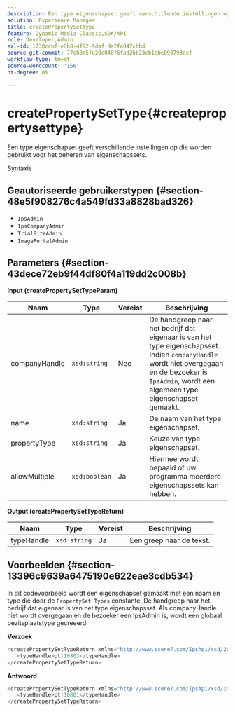 ```yaml
---
description: Een type eigenschapset geeft verschillende instellingen op die worden gebruikt voor het beheren van eigenschapssets.
solution: Experience Manager
title: createPropertySetType
feature: Dynamic Media Classic,SDK/API
role: Developer,Admin
exl-id: 1730ccbf-e8b0-4f92-9daf-da2fa047cbbd
source-git-commit: 77c88d5fe20e048f6fad2bb23cb1abe090793acf
workflow-type: tm+mt
source-wordcount: '156'
ht-degree: 0%

---
```


# createPropertySetType{#createpropertysettype}

Een type eigenschapset geeft verschillende instellingen op die worden gebruikt voor het beheren van eigenschapssets.

Syntaxis

## Geautoriseerde gebruikerstypen {#section-48e5f908276c4a549fd33a8828bad326}

* `IpsAdmin`
* `IpsCompanyAdmin`
* `TrialSiteAdmin`
* `ImagePortalAdmin`

## Parameters {#section-43dece72eb9f44df80f4a119dd2c008b}

**Input (createPropertySetTypeParam)**

| Naam | Type | Vereist | Beschrijving |
|---|---|---|---|
| companyHandle | `xsd:string` | Nee | De handgreep naar het bedrijf dat eigenaar is van het type eigenschapsset. Indien `companyHandle` wordt niet overgegaan en de bezoeker is `IpsAdmin`, wordt een algemeen type eigenschapset gemaakt. |
| name | `xsd:string` | Ja | De naam van het type eigenschapset. |
| propertyType | `xsd:string` | Ja | Keuze van type eigenschapset. |
| allowMultiple | `xsd:boolean` | Ja | Hiermee wordt bepaald of uw programma meerdere eigenschapssets kan hebben. |

**Output (createPropertySetTypeReturn)**

| Naam | Type | Vereist | Beschrijving |
|---|---|---|---|
| typeHandle | `xsd:string` | Ja | Een greep naar de tekst. |

## Voorbeelden {#section-13396c9639a6475190e622eae3cdb534}

In dit codevoorbeeld wordt een eigenschapset gemaakt met een naam en type die door de `PropertySet Types` constante. De handgreep naar het bedrijf dat eigenaar is van het type eigenschapsset. Als companyHandle niet wordt overgegaan en de bezoeker een IpsAdmin is, wordt een globaal bezitsplaatstype gecreeerd.

**Verzoek**

```java
<createPropertySetTypeReturn xmlns="http://www.scene7.com/IpsApi/xsd/2008-01-15">
   <typeHandle>pt|10803</typeHandle>
</createPropertySetTypeReturn>
```

**Antwoord**

```java
<createPropertySetTypeReturn xmlns="http://www.scene7.com/IpsApi/xsd/2008-01-15">
   <typeHandle>pt|10801</typeHandle>
</createPropertySetTypeReturn>
```
